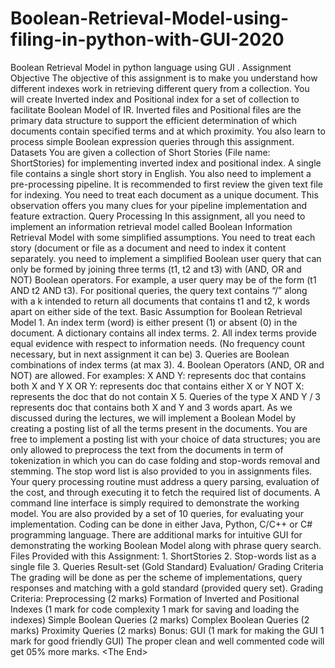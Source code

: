 # Boolean-Retrieval-Model-using-filing-in-python-with-GUI-2020
Boolean Retrieval Model in python language using GUI . Assignment Objective The objective of this assignment is to make you understand how different indexes work in retrieving different query from a collection. You will create Inverted index and Positional index for a set of collection to facilitate Boolean Model of IR. Inverted files and Positional files are the primary data structure to support the efficient determination of which documents contain specified terms and at which proximity. You also learn to process simple Boolean expression queries through this assignment. Datasets You are given a collection of Short Stories (File name: ShortStories) for implementing inverted index and positional index. A single file contains a single short story in English. You also need to implement a pre-processing pipeline. It is recommended to first review the given text file for indexing. You need to treat each document as a unique document. This observation offers you many clues for your pipeline implementation and feature extraction. Query Processing In this assignment, all you need to implement an information retrieval model called Boolean Information Retrieval Model with some simplified assumptions. You need to treat each story (document or file as a document and need to index it content separately. you need to implement a simplified Boolean user query that can only be formed by joining three terms (t1, t2 and t3) with (AND, OR and NOT) Boolean operators. For example, a user query may be of the form (t1 AND t2 AND t3). For positional queries, the query text contains “/” along with a k intended to return all documents that contains t1 and t2, k words apart on either side of the text. Basic Assumption for Boolean Retrieval Model 1. An index term (word) is either present (1) or absent (0) in the document. A dictionary contains all index terms. 2. All index terms provide equal evidence with respect to information needs. (No frequency count necessary, but in next assignment it can be) 3. Queries are Boolean combinations of index terms (at max 3). 4. Boolean Operators (AND, OR and NOT) are allowed. For examples: X AND Y: represents doc that contains both X and Y X OR Y: represents doc that contains either X or Y NOT X: represents the doc that do not contain X 5. Queries of the type X AND Y / 3 represents doc that contains both X and Y and 3 words apart.  As we discussed during the lectures, we will implement a Boolean Model by creating a posting list of all the terms present in the documents. You are free to implement a posting list with your choice of data structures; you are only allowed to preprocess the text from the documents in term of tokenization in which you can do case folding and stop-words removal and stemming. The stop word list is also provided to you in assignments files. Your query processing routine must address a query parsing, evaluation of the cost, and through executing it to fetch the required list of documents. A command line interface is simply required to demonstrate the working model. You are also provided by a set of 10 queries, for evaluating your implementation. Coding can be done in either Java, Python, C/C++ or C# programming language. There are additional marks for intuitive GUI for demonstrating the working Boolean Model along with phrase query search. Files Provided with this Assignment: 1. ShortStories 2. Stop-words list as a single file 3. Queries Result-set (Gold Standard) Evaluation/ Grading Criteria The grading will be done as per the scheme of implementations, query responses and matching with a gold standard (provided query set). Grading Criteria: Preprocessing (2 marks) Formation of Inverted and Positional Indexes (1 mark for code complexity 1 mark for saving and loading the indexes) Simple Boolean Queries (2 marks) Complex Boolean Queries (2 marks) Proximity Queries (2 marks) Bonus: GUI (1 mark for making the GUI 1 mark for good friendly GUI) The proper clean and well commented code will get 05% more marks.  &lt;The End>
